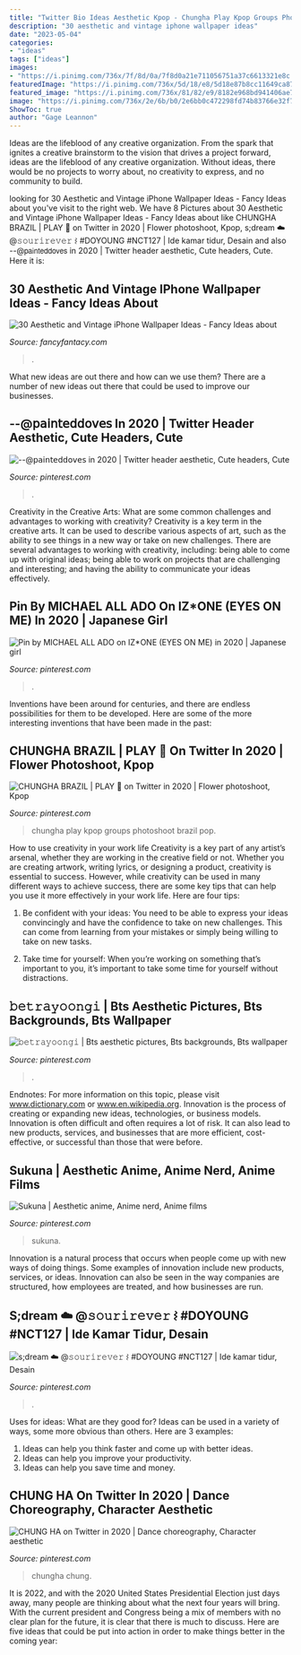 ```yaml
---
title: "Twitter Bio Ideas Aesthetic Kpop - Chungha Play Kpop Groups Photoshoot Brazil Pop"
description: "30 aesthetic and vintage iphone wallpaper ideas"
date: "2023-05-04"
categories:
- "ideas"
tags: ["ideas"]
images:
- "https://i.pinimg.com/736x/7f/8d/0a/7f8d0a21e711056751a37c6613321e8c.jpg"
featuredImage: "https://i.pinimg.com/736x/5d/18/e8/5d18e87b8cc11649ca87d503a39088fc.jpg"
featured_image: "https://i.pinimg.com/736x/81/82/e9/8182e968bd941406ae7b6823fab33217.jpg"
image: "https://i.pinimg.com/736x/2e/6b/b0/2e6bb0c472298fd74b83766e32f72db5.jpg"
ShowToc: true
author: "Gage Leannon"
---
```



Ideas are the lifeblood of any creative organization. From the spark that ignites a creative brainstorm to the vision that drives a project forward, ideas are the lifeblood of any creative organization. Without ideas, there would be no projects to worry about, no creativity to express, and no community to build.

	

		
looking for 30 Aesthetic and Vintage iPhone Wallpaper Ideas - Fancy Ideas about you've visit to the right web. We have 8 Pictures about 30 Aesthetic and Vintage iPhone Wallpaper Ideas - Fancy Ideas about like CHUNGHA BRAZIL | PLAY 🌻 on Twitter in 2020 | Flower photoshoot, Kpop, s;dream ☁️ @𝚜𝚘𝚞𝚛𝚒𝚛𝚎𝚟𝚎𝚛 ⌇ #DOYOUNG #NCT127 | Ide kamar tidur, Desain and also --@𝗉𝖺𝗂𝗇𝗍𝖾𝖽𝖽𝗈𝗏𝖾𝗌 in 2020 | Twitter header aesthetic, Cute headers, Cute. Here it is:
		
    
## 30 Aesthetic And Vintage IPhone Wallpaper Ideas - Fancy Ideas About

<img loading=lazy src="https://fancyfantacy.com/wp-content/uploads/2020/03/Aesthetic-and-Vintage-iPhone-Wallpaper-Ideas-9.jpg" onerror="this.onerror=null;this.src='https://tse3.mm.bing.net/th?id=OIP.YZxYk3XjfCTtrYTIce17lQHaM_&amp;pid=15.1';" alt="30 Aesthetic and Vintage iPhone Wallpaper Ideas - Fancy Ideas about">

_Source: fancyfantacy.com_

>. 

	

What new ideas are out there and how can we use them?
There are a number of new ideas out there that could be used to improve our businesses.

    
## --@𝗉𝖺𝗂𝗇𝗍𝖾𝖽𝖽𝗈𝗏𝖾𝗌 In 2020 | Twitter Header Aesthetic, Cute Headers, Cute

<img loading=lazy src="https://i.pinimg.com/736x/81/82/e9/8182e968bd941406ae7b6823fab33217.jpg" onerror="this.onerror=null;this.src='https://tse1.mm.bing.net/th?id=OIP.NtsKgnqvHbUgOIRd-9AuPQHaCd&amp;pid=15.1';" alt="--@𝗉𝖺𝗂𝗇𝗍𝖾𝖽𝖽𝗈𝗏𝖾𝗌 in 2020 | Twitter header aesthetic, Cute headers, Cute">

_Source: pinterest.com_

>. 

	

Creativity in the Creative Arts: What are some common challenges and advantages to working with creativity?
Creativity is a key term in the creative arts. It can be used to describe various aspects of art, such as the ability to see things in a new way or take on new challenges. There are several advantages to working with creativity, including: being able to come up with original ideas; being able to work on projects that are challenging and interesting; and having the ability to communicate your ideas effectively.

    
## Pin By MICHAEL ALL ADO On IZ*ONE (EYES ON ME) In 2020 | Japanese Girl

<img loading=lazy src="https://i.pinimg.com/736x/2e/6b/b0/2e6bb0c472298fd74b83766e32f72db5.jpg" onerror="this.onerror=null;this.src='https://tse2.mm.bing.net/th?id=OIP.kGDfk2NVvq2sTK52HiGwuAHaJR&amp;pid=15.1';" alt="Pin by MICHAEL ALL ADO on IZ*ONE (EYES ON ME) in 2020 | Japanese girl">

_Source: pinterest.com_

>. 

	

Inventions have been around for centuries, and there are endless possibilities for them to be developed. Here are some of the more interesting inventions that have been made in the past:

    
## CHUNGHA BRAZIL | PLAY 🌻 On Twitter In 2020 | Flower Photoshoot, Kpop

<img loading=lazy src="https://i.pinimg.com/736x/86/ad/69/86ad691e76ae32150b769d05ba932e38.jpg" onerror="this.onerror=null;this.src='https://tse1.mm.bing.net/th?id=OIP.bGVpLAQZlqynxqGTSncGZwHaJ3&amp;pid=15.1';" alt="CHUNGHA BRAZIL | PLAY 🌻 on Twitter in 2020 | Flower photoshoot, Kpop">

_Source: pinterest.com_

>chungha play kpop groups photoshoot brazil pop. 

	

How to use creativity in your work life
Creativity is a key part of any artist’s arsenal, whether they are working in the creative field or not. Whether you are creating artwork, writing lyrics, or designing a product, creativity is essential to success. However, while creativity can be used in many different ways to achieve success, there are some key tips that can help you use it more effectively in your work life. Here are four tips:
1. Be confident with your ideas: You need to be able to express your ideas convincingly and have the confidence to take on new challenges. This can come from learning from your mistakes or simply being willing to take on new tasks.

2. Take time for yourself: When you’re working on something that’s important to you, it’s important to take some time for yourself without distractions.

    
## 𝚋𝚎𝚝𝚛𝚊𝚢𝚘𝚘𝚗𝚐𝚒 | Bts Aesthetic Pictures, Bts Backgrounds, Bts Wallpaper

<img loading=lazy src="https://i.pinimg.com/736x/94/30/f0/9430f07ce38037d4570f8b9df1cef284.jpg" onerror="this.onerror=null;this.src='https://tse1.mm.bing.net/th?id=OIP.o6oDapipqBe9rbn2GlcWYQHaNK&amp;pid=15.1';" alt="𝚋𝚎𝚝𝚛𝚊𝚢𝚘𝚘𝚗𝚐𝚒 | Bts aesthetic pictures, Bts backgrounds, Bts wallpaper">

_Source: pinterest.com_

>. 

	

Endnotes: For more information on this topic, please visit www.dictionary.com or www.en.wikipedia.org.
Innovation is the process of creating or expanding new ideas, technologies, or business models. Innovation is often difficult and often requires a lot of risk. It can also lead to new products, services, and businesses that are more efficient, cost-effective, or successful than those that were before.

    
## Sukuna | Aesthetic Anime, Anime Nerd, Anime Films

<img loading=lazy src="https://i.pinimg.com/736x/e2/89/36/e28936cbc8453c9fe564d88ada5d2f66.jpg" onerror="this.onerror=null;this.src='https://tse3.mm.bing.net/th?id=OIP.BKTlv0VJjUSreT81Uc-PiwHaJC&amp;pid=15.1';" alt="Sukuna | Aesthetic anime, Anime nerd, Anime films">

_Source: pinterest.com_

>sukuna. 

	

Innovation is a natural process that occurs when people come up with new ways of doing things. Some examples of innovation include new products, services, or ideas. Innovation can also be seen in the way companies are structured, how employees are treated, and how businesses are run.

    
## S;dream ☁️ @𝚜𝚘𝚞𝚛𝚒𝚛𝚎𝚟𝚎𝚛 ⌇ #DOYOUNG #NCT127 | Ide Kamar Tidur, Desain

<img loading=lazy src="https://i.pinimg.com/736x/7f/8d/0a/7f8d0a21e711056751a37c6613321e8c.jpg" onerror="this.onerror=null;this.src='https://tse3.mm.bing.net/th?id=OIP.haQj8cbsmSYY2LRDJfJ3jAHaEK&amp;pid=15.1';" alt="s;dream ☁️ @𝚜𝚘𝚞𝚛𝚒𝚛𝚎𝚟𝚎𝚛 ⌇ #DOYOUNG #NCT127 | Ide kamar tidur, Desain">

_Source: pinterest.com_

>. 

	

Uses for ideas: What are they good for?
Ideas can be used in a variety of ways, some more obvious than others. Here are 3 examples:
1. Ideas can help you think faster and come up with better ideas.
2. Ideas can help you improve your productivity.    
3. Ideas can help you save time and money.

    
## CHUNG HA On Twitter In 2020 | Dance Choreography, Character Aesthetic

<img loading=lazy src="https://i.pinimg.com/736x/5d/18/e8/5d18e87b8cc11649ca87d503a39088fc.jpg" onerror="this.onerror=null;this.src='https://tse3.mm.bing.net/th?id=OIP.hMQCs7P8tOnJpOnpe3-cAQHaLH&amp;pid=15.1';" alt="CHUNG HA on Twitter in 2020 | Dance choreography, Character aesthetic">

_Source: pinterest.com_

>chungha chung. 

	

It is 2022, and with the 2020 United States Presidential Election just days away, many people are thinking about what the next four years will bring. With the current president and Congress being a mix of members with no clear plan for the future, it is clear that there is much to discuss. Here are five ideas that could be put into action in order to make things better in the coming year: 

